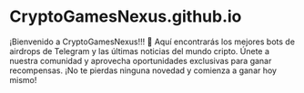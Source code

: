 # CryptoGamesNexus.github.io
¡Bienvenido a CryptoGamesNexus!!! 🚀 Aquí encontrarás los mejores bots de airdrops de Telegram y las últimas noticias del mundo cripto. Únete a nuestra comunidad y aprovecha oportunidades exclusivas para ganar recompensas. ¡No te pierdas ninguna novedad y comienza a ganar hoy mismo!
